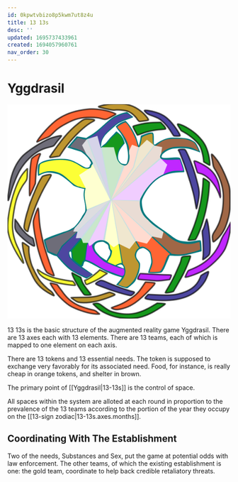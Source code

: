 ```yaml
---
id: 0kpwtvbizo8p5kwm7ut8z4u
title: 13 13s
desc: ''
updated: 1695737433961
created: 1694057960761
nav_order: 30
---
```


# Yggdrasil

![Yggdrasil](assets/images/Yggdrasil.svg)

13 13s is the basic structure of the augmented reality game Yggdrasil. There are 13 axes each with 13 elements. There are 13 teams, each of which is mapped to one element on each axis.

There are 13 tokens and 13 essential needs. The token is supposed to exchange very favorably for its associated need. Food, for instance, is really cheap in orange tokens, and shelter in brown.

The primary point of [[Yggdrasil|13-13s]] is the control of space.

All spaces within the system are alloted at each round in proportion to the prevalence of the 13 teams according to the portion of the year they occupy on the [[13-sign zodiac|13-13s.axes.months]].

## Coordinating With The Establishment

Two of the needs, Substances and Sex, put the game at potential odds with law enforcement. The other teams, of which the existing establishment is one: the gold team, coordinate to help back credible retaliatory threats.
